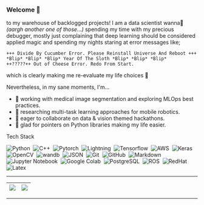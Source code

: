 ### Welcome 👋

to my warehouse of backlogged projects! I am a data scientist wanna:honeybee: *(aargh another one of those...)* spending my time with my precious debugger, mostly just complaining that deep learning should be considered applied magic and spending my nights staring at error messages like;

`+++ Divide By Cucumber Error. Please Reinstall Universe And Reboot +++`<br />
`*Blip* *Blip* *Blip* Year Of The Sloth *Blip* *Blip* *Blip*`<br />
`++?????++ Out of Cheese Error. Redo From Start.`<br />

which is clearly making me re-evaluate my life choices :facepalm:

Nevertheless, in my sane moments, I'm...

- 🔭 working with medical image segmentation and exploring MLOps best practices.
- 🌱 researching multi-task learning approaches for mobile robotics.
- 👯 eager to collaborate on data & vision themed hackathons.
- 🤔 glad for pointers on Python libraries making my life easier.

Tech Stack

![Python](https://img.shields.io/badge/-Python-05122A?style=flat&logo=python)&nbsp;
![C++](https://img.shields.io/badge/-C++-05122A?style=flat&logo=C%2B%2B&logoColor=00599C)&nbsp;
![Pytorch](https://img.shields.io/badge/-Pytorch-05122A?style=flat&logo=pytorch)&nbsp;
![Lightning](https://img.shields.io/badge/-Lightning-05122A?style=flat&logo=pytorchlightning)&nbsp;
![Tensorflow](https://img.shields.io/badge/-Tensorflow-05122A?style=flat&logo=tensorflow)&nbsp;
![AWS](https://img.shields.io/badge/-AWS-05122A?style=flat&logo=amazon)&nbsp;
![Keras](https://img.shields.io/badge/-Keras-05122A?style=flat&logo=keras&logoColor=D00000)&nbsp;
![OpenCV](https://img.shields.io/badge/-OpenCV-05122A?style=flat&logo=opencv&logoColor=5C3EE8)&nbsp;
![wandb](https://img.shields.io/badge/-Wandb-05122A?style=flat&logo=weightsandbiases)&nbsp;
![JSON](https://img.shields.io/badge/-JSON-05122A?style=flat&logo=json&logoColor=000000)&nbsp;
![Git](https://img.shields.io/badge/-Git-05122A?style=flat&logo=git)&nbsp;
![GitHub](https://img.shields.io/badge/-GitHub-05122A?style=flat&logo=github)&nbsp;
![Markdown](https://img.shields.io/badge/-Markdown-05122A?style=flat&logo=markdown)&nbsp;
![Jupyter Notebook](https://img.shields.io/badge/-Jupyter%20Notebook-05122A?style=flat&logo=jupyter&logoColor=F37626)&nbsp;
![Google Colab](https://img.shields.io/badge/-Google%20Colab-05122A?style=flat&logo=google-colab&logoColor=F9AB00)&nbsp;
![PostgreSQL](https://img.shields.io/badge/-PostgreSQL-05122A?style=flat&logo=postgresql&logoColor=336791)&nbsp;
![ROS](https://img.shields.io/badge/-Ros-05122A?style=flat&logo=ros&logoColor=008080)&nbsp;
![RedHat](https://img.shields.io/badge/-RedHat-05122A?style=flat&logo=redhat&logoColor=D00000)&nbsp;
![Latex](https://img.shields.io/badge/-Latex-05122A?style=flat&logo=latex&logoColor=008080)&nbsp;

---
<img src="https://github-readme-stats.vercel.app/api?username=ponderbb&&show_icons=true&count_private=true&theme=tokyonight">|<img src="https://github-readme-stats.vercel.app/api/top-langs/?username=ponderbb&layout=compact&theme=tokyonight"/>
|---|---|
---
<!--START_SECTION:waka-->
<!--END_SECTION:waka-->

